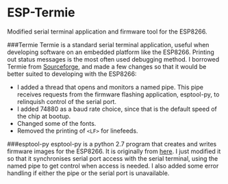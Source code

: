 ESP-Termie
==========

Modified serial terminal application and firmware tool for the ESP8266.

###Termie
Termie is a standard serial terminal application, useful when developing software on an embedded platform like the ESP8266. Printing out status messages is the most often used debugging method.
I borrowed Termie from [Sourceforge](http://termie.sourceforge.net/), and made a few changes so that it would be better suited to developing with the ESP8266:
* I added a thread that opens and monitors a named pipe. This pipe receives requests from the firmware flashing application, esptool-py, to relinquish control of the serial port.
* I added 74880 as a baud rate choice, since that is the default speed of the chip at bootup.
* Changed some of the fonts.
* Removed the printing of `<LF>` for linefeeds.

###esptool-py
esptool-py is a python 2.7 program that creates and writes firmware images for the ESP8266. It is originally from [here](https://github.com/themadinventor/esptool). I just modified it so that it synchronises serial port access with the serial terminal, using the named pipe to get control when access is needed.
I also added some error handling if either the pipe or the serial port is unavailable.

